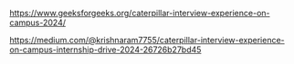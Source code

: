 https://www.geeksforgeeks.org/caterpillar-interview-experience-on-campus-2024/

https://medium.com/@krishnaram7755/caterpillar-interview-experience-on-campus-internship-drive-2024-26726b27bd45
